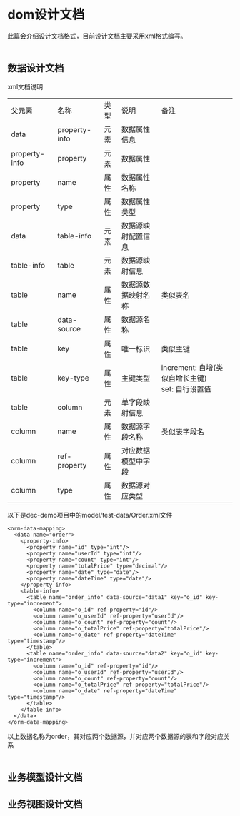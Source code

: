 # dom设计文档
此篇会介绍设计文档格式，目前设计文档主要采用xml格式编写。
<br>
<br>

## 数据设计文档
xml文档说明
<table>
  <tr>
    <td>父元素</td>
    <td>名称</td>
    <td>类型</td>
    <td>说明</td>
    <td>备注</td>
  </tr>
  <tr>
    <td>data</td>
    <td>property-info</td>
    <td>元素</td>
    <td>数据属性信息</td>
    <td></td>
  </tr>
  <tr>
    <td>property-info</td>
    <td>property</td>
    <td>元素</td>
    <td>数据属性</td>
    <td></td>
  </tr>
  <tr>
    <td>property</td>
    <td>name</td>
    <td>属性</td>
    <td>数据属性名称</td>
    <td></td>
  </tr>
  <tr>
    <td>property</td>
    <td>type</td>
    <td>属性</td>
    <td>数据属性类型</td>
    <td></td>
  </tr>
  <tr>
    <td>data</td>
    <td>table-info</td>
    <td>元素</td>
    <td>数据源映射配置信息</td>
    <td></td>
  </tr>
  <tr>
    <td>table-info</td>
    <td>table</td>
    <td>元素</td>
    <td>数据源映射信息</td>
    <td></td>
  </tr>
  <tr>
    <td>table</td>
    <td>name</td>
    <td>属性</td>
    <td>数据源数据映射名称</td>
    <td>类似表名</td>
  </tr>
  <tr>
    <td>table</td>
    <td>data-source</td>
    <td>属性</td>
    <td>数据源名称</td>
    <td></td>
  </tr>
  <tr>
    <td>table</td>
    <td>key</td>
    <td>属性</td>
    <td>唯一标识</td>
    <td>类似主键</td>
  </tr>
  <tr>
    <td>table</td>
    <td>key-type</td>
    <td>属性</td>
    <td>主键类型</td>
    <td>increment: 自增(类似自增长主键)<br>set: 自行设置值 </td>
  </tr>
  <tr>
    <td>table</td>
    <td>column</td>
    <td>元素</td>
    <td>单字段映射信息</td>
    <td></td>
  </tr>
  <tr>
    <td>column</td>
    <td>name</td>
    <td>属性</td>
    <td>数据源字段名称</td>
    <td>类似表字段名</td>
  </tr>
  <tr>
    <td>column</td>
    <td>ref-property</td>
    <td>属性</td>
    <td>对应数据模型中字段</td>
    <td></td>
  </tr>
  <tr>
    <td>column</td>
    <td>type</td>
    <td>属性</td>
    <td>数据源对应类型</td>
    <td></td>
  </tr>
</table>

以下是dec-demo项目中的model/test-data/Order.xml文件
```
<orm-data-mapping>
  <data name="order">
    <property-info>
      <property name="id" type="int"/>
      <property name="userId" type="int"/>
      <property name="count" type="int"/>
      <property name="totalPrice" type="decimal"/>
      <property name="date" type="date"/>
      <property name="dateTime" type="date"/>
    </property-info>
    <table-info>
      <table name="order_info" data-source="data1" key="o_id" key-type="increment">
        <column name="o_id" ref-property="id"/>
        <column name="o_userId" ref-property="userId"/>
        <column name="o_count" ref-property="count"/>
        <column name="o_totalPrice" ref-property="totalPrice"/>
        <column name="o_date" ref-property="dateTime" type="timestamp"/>
      </table>
      <table name="order_info" data-source="data2" key="o_id" key-type="increment">
        <column name="o_id" ref-property="id"/>
        <column name="o_userId" ref-property="userId"/>
        <column name="o_count" ref-property="count"/>
        <column name="o_totalPrice" ref-property="totalPrice"/>
        <column name="o_date" ref-property="dateTime" type="timestamp"/>
      </table>			
    </table-info>
  </data>
</orm-data-mapping>
```
以上数据名称为order，其对应两个数据源，并对应两个数据源的表和字段对应关系
<br>
<br>

## 业务模型设计文档

## 业务视图设计文档
